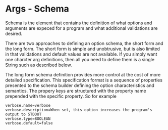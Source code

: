 # Args - Schema

Schema is the element that contains the definition of what options and arguments are expeced
for a program and what additional validations are desired.

There are two approaches to defining an option schema, the short form and the long form.
The short form is simple and unobtrusive, but is also limited in that validations and
default values are not available. If you simply want one charcter arg definitions, then
all you need to define them is a single String such as described below.

The long form schema definition provides more control at the cost of more detailed specification.
This specification format is a sequence of properties presented to the schema builder 
defining the option characteristics and semantics. The propery keys are structured with
the property name prepended with the specific property. So for example

```
verbose.name=verbose
verbose.description=When set, this option increases the program's output to STDOUT
verbose.type=BOOLEAN
verbose.default=false
```
